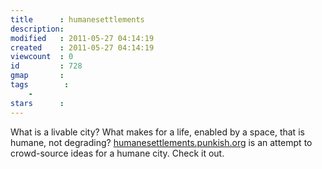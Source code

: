 ```yaml
---
title      : humanesettlements
description: 
modified   : 2011-05-27 04:14:19
created    : 2011-05-27 04:14:19
viewcount  : 0
id         : 728
gmap       : 
tags        :
    - 
stars      : 
---
```


What is a livable city? What makes for a life, enabled by a space, that is humane, not degrading? [humanesettlements.punkish.org](http://humanesettlements.punkish.org) is an attempt to crowd-source ideas for a humane city. Check it out.

